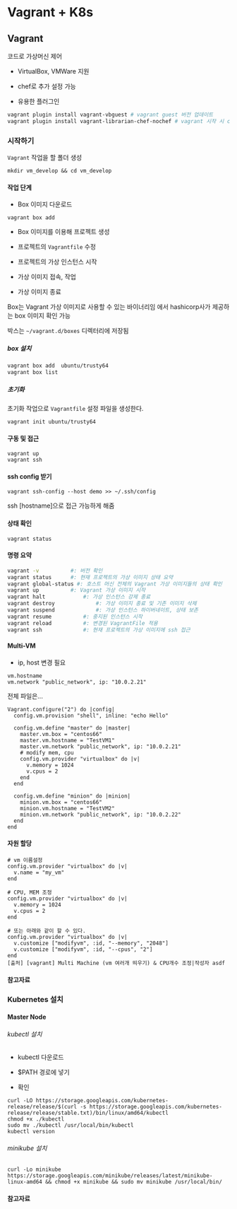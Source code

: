 # Vagrant + K8s

## Vagrant

코드로 가상머신 제어

* VirtualBox, VMWare 지원

* chef로 추가 설정 가능

* 유용한 플러그인

```bash
vagrant plugin install vagrant-vbguest # vagrant guest 버전 업데이트
vagrant plugin install vagrant-librarian-chef-nochef # vagrant 시작 시 chef 실행
```

### 시작하기

`Vagrant` 작업을 할 폴더 생성

`mkdir vm_develop && cd vm_develop`

#### 작업 단계

* Box 이미지 다운로드

`vagrant box add`

* Box 이미지를 이용해 프로젝트 생성

* 프로젝트의 `Vagrantfile` 수정

* 프로젝트의 가상 인스턴스 시작

* 가상 이미지 접속, 작업

* 가상 이미지 종료

Box는 Vagrant 가상 이미지로 사용할 수 있는 바이너리임
[](https://atlas.hashicorp.com/boxes/search)에서 hashicorp사가 제공하는 box 이미지 확인 가능

박스는 `~/vagrant.d/boxes` 디렉터리에 저장됨

##### box 설치

```bash
vagrant box add  ubuntu/trusty64
vagrant box list
```


##### 초기화

초기화 작업으로 `Vagrantfile` 설정 파일을 생성한다.

```
vagrant init ubuntu/trusty64
```

#### 구동 및 접근

```
vagrant up
vagrant ssh
```

#### ssh config 받기

```
vagrant ssh-config --host demo >> ~/.ssh/config
```

ssh [hostname]으로 접근 가능하게 해줌

#### 상태 확인

```
vagrant status
```

#### 명령 요약

```bash
vagrant -v          #: 버전 확인
vagrant status      #: 현재 프로젝트의 가상 이미지 상태 요약
vagrant global-status #: 호스트 머신 전체의 Vagrant 가상 이미지들의 상태 확인
vagrant up          #: Vagrant 가상 이미지 시작
vagrant halt            #: 가상 인스턴스 강제 종료
vagrant destroy             #: 가상 이미지 종료 및 기존 이미지 삭제
vagrant suspend             #: 가상 인스턴스 하이버네이트, 상태 보존
vagrant resume          #: 중지된 인스턴스 시작
vagrant reload          #: 변경된 VagrantFile 적용
vagrant ssh             #: 현재 프로젝트의 가상 이미지에 ssh 접근
```

#### Multi-VM

* ip, host 변경 필요

```
vm.hostname
vm.network "public_network", ip: "10.0.2.21"
```

전체 파일은...

```Vagrantfile
Vagrant.configure("2") do |config|
  config.vm.provision "shell", inline: "echo Hello"

  config.vm.define "master" do |master|
    master.vm.box = "centos66"
    master.vm.hostname = "TestVM1"
    master.vm.network "public_network", ip: "10.0.2.21"
    # modify mem, cpu
    config.vm.provider "virtualbox" do |v|
      v.memory = 1024
      v.cpus = 2
    end
  end

  config.vm.define "minion" do |minion|
    minion.vm.box = "centos66"
    minion.vm.hostname = "TestVM2"
    minion.vm.network "public_network", ip: "10.0.2.22"
  end
end
```

#### 자원 할당

```vagrantfile
# vm 이름설정
config.vm.provider "virtualbox" do |v|
  v.name = "my_vm"
end

# CPU, MEM 조정
config.vm.provider "virtualbox" do |v|
  v.memory = 1024
  v.cpus = 2
end

# 또는 아래와 같이 할 수 있다.
config.vm.provider "virtualbox" do |v|
  v.customize ["modifyvm", :id, "--memory", "2048"]
  v.customize ["modifyvm", :id, "--cpus", "2"]   
end
[출처] [vagrant] Multi Machine (vm 여러개 띄우기) & CPU개수 조정|작성자 asdf
```

#### 참고자료

[](https://rorlab.org/rblogs/232)
[](http://taewan.kim/post/vagrant_intro/)
[](http://blog.naver.com/PostView.nhn?blogId=sory1008&logNo=220759894761&categoryNo=0&parentCategoryNo=0&viewDate=&currentPage=1&postListTopCurrentPage=1&from=postView)

### Kubernetes 설치

#### Master Node

###### kubectl 설치

* kubectl 다운로드

* $PATH 경로에 넣기

* 확인
```
curl -LO https://storage.googleapis.com/kubernetes-release/release/$(curl -s https://storage.googleapis.com/kubernetes-release/release/stable.txt)/bin/linux/amd64/kubectl
chmod +x ./kubectl
sudo mv ./kubectl /usr/local/bin/kubectl
kubectl version
```

###### minikube 설치

```
curl -Lo minikube https://storage.googleapis.com/minikube/releases/latest/minikube-linux-amd64 && chmod +x minikube && sudo mv minikube /usr/local/bin/ 
```

#### 참고자료

[](https://kubernetes.io/docs/tasks/tools/install-kubectl/)

